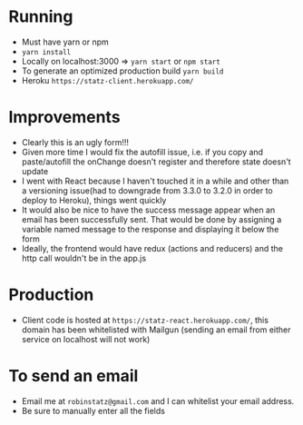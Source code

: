 # Running
- Must have yarn or npm
- `yarn install`
- Locally on localhost:3000 => `yarn start` or `npm start`
- To generate an optimized production build `yarn build`
- Heroku `https://statz-client.herokuapp.com/`

# Improvements
- Clearly this is an ugly form!!!
- Given more time I would fix the autofill issue, i.e. if you copy and paste/autofill the onChange doesn't register and therefore state doesn't update
- I went with React because I haven't touched it in a while and other than a versioning issue(had to downgrade from 3.3.0 to 3.2.0 in order to deploy to Heroku), things went quickly
- It would also be nice to have the success message appear when an email has been successfully sent. That would be done by assigning a variable named message to the response and displaying it below the form
- Ideally, the frontend would have redux (actions and reducers) and the http call wouldn't be in the app.js

# Production
- Client code is hosted at `https://statz-react.herokuapp.com/`, this domain has been whitelisted with Mailgun
(sending an email from either service on localhost will not work)

# To send an email
- Email me at `robinstatz@gmail.com` and I can whitelist your email address.
- Be sure to manually enter all the fields